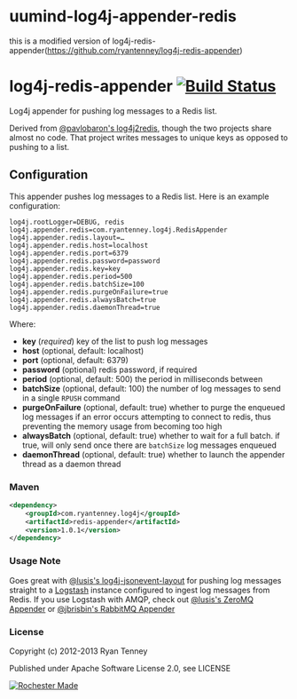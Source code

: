 # uumind-log4j-appender-redis
this is a modified version of log4j-redis-appender(https://github.com/ryantenney/log4j-redis-appender)

# log4j-redis-appender [![Build Status](https://travis-ci.org/ryantenney/log4j-redis-appender.png?branch=master)](https://travis-ci.org/ryantenney/log4j-redis-appender)

Log4j appender for pushing log messages to a Redis list.

Derived from [@pavlobaron's log4j2redis](https://github.com/pavlobaron/log4j2redis), though the two projects share almost no code. That project writes messages to unique keys as opposed to pushing to a list.

## Configuration

This appender pushes log messages to a Redis list. Here is an example configuration:

    log4j.rootLogger=DEBUG, redis
    log4j.appender.redis=com.ryantenney.log4j.RedisAppender
    log4j.appender.redis.layout=…
    log4j.appender.redis.host=localhost
    log4j.appender.redis.port=6379
    log4j.appender.redis.password=password
    log4j.appender.redis.key=key
    log4j.appender.redis.period=500
    log4j.appender.redis.batchSize=100
    log4j.appender.redis.purgeOnFailure=true
    log4j.appender.redis.alwaysBatch=true
    log4j.appender.redis.daemonThread=true

Where:

* **key** (_required_) key of the list to push log messages
* **host** (optional, default: localhost)
* **port** (optional, default: 6379)
* **password** (optional) redis password, if required
* **period** (optional, default: 500) the period in milliseconds between 
* **batchSize** (optional, default: 100) the number of log messages to send in a single `RPUSH` command
* **purgeOnFailure** (optional, default: true) whether to purge the enqueued log messages if an error occurs attempting to connect to redis, thus preventing the memory usage from becoming too high
* **alwaysBatch** (optional, default: true) whether to wait for a full batch. if true, will only send once there are `batchSize` log messages enqueued
* **daemonThread** (optional, default: true) whether to launch the appender thread as a daemon thread

### Maven

```xml
<dependency>
	<groupId>com.ryantenney.log4j</groupId>
	<artifactId>redis-appender</artifactId>
	<version>1.0.1</version>
</dependency>
```

### Usage Note

Goes great with [@lusis's log4j-jsonevent-layout](https://github.com/lusis/log4j-jsonevent-layout) for pushing log messages straight to a [Logstash](https://github.com/logstash/logstash) instance configured to ingest log messages from Redis. If you use Logstash with AMQP, check out [@lusis's ZeroMQ Appender](https://github.com/lusis/zmq-appender) or [@jbrisbin's RabbitMQ Appender](https://github.com/jbrisbin/vcloud/tree/master/amqp-appender)

### License

Copyright (c) 2012-2013 Ryan Tenney

Published under Apache Software License 2.0, see LICENSE

[![Rochester Made](http://rochestermade.com/media/images/rochester-made-dark-on-light.png)](http://rochestermade.com)

